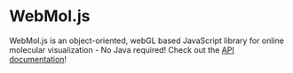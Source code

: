 WebMol.js
==========

WebMol.js is an object-oriented, webGL based JavaScript library for online molecular visualization - No Java required!
Check out the [API documentation](doc/WebMol.html)!


 
